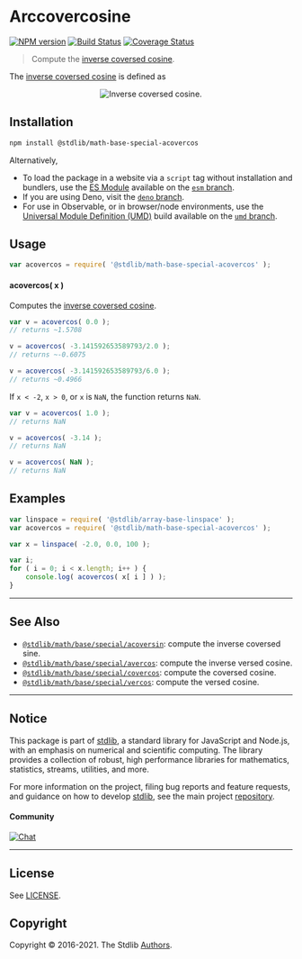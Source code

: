 <!--

@license Apache-2.0

Copyright (c) 2018 The Stdlib Authors.

Licensed under the Apache License, Version 2.0 (the "License");
you may not use this file except in compliance with the License.
You may obtain a copy of the License at

   http://www.apache.org/licenses/LICENSE-2.0

Unless required by applicable law or agreed to in writing, software
distributed under the License is distributed on an "AS IS" BASIS,
WITHOUT WARRANTIES OR CONDITIONS OF ANY KIND, either express or implied.
See the License for the specific language governing permissions and
limitations under the License.

-->

# Arccovercosine

[![NPM version][npm-image]][npm-url] [![Build Status][test-image]][test-url] [![Coverage Status][coverage-image]][coverage-url] <!-- [![dependencies][dependencies-image]][dependencies-url] -->

> Compute the [inverse coversed cosine][inverse-coversed-cosine].

<section class="intro">

The [inverse coversed cosine][inverse-coversed-cosine] is defined as

<!-- <equation class="equation" label="eq:arccovercosine" align="center" raw="\operatorname{acovercos}(\theta) = \arcsin(1+\theta)" alt="Inverse coversed cosine."> -->

<div class="equation" align="center" data-raw-text="\operatorname{acovercos}(\theta) = \arcsin(1+\theta)" data-equation="eq:arccovercosine">
    <img src="https://cdn.jsdelivr.net/gh/stdlib-js/stdlib@bb29798906e119fcb2af99e94b60407a270c9b32/lib/node_modules/@stdlib/math/base/special/acovercos/docs/img/equation_arccovercosine.svg" alt="Inverse coversed cosine.">
    <br>
</div>

<!-- </equation> -->

</section>

<!-- /.intro -->

<section class="installation">

## Installation

```bash
npm install @stdlib/math-base-special-acovercos
```

Alternatively,

-   To load the package in a website via a `script` tag without installation and bundlers, use the [ES Module][es-module] available on the [`esm` branch][esm-url].
-   If you are using Deno, visit the [`deno` branch][deno-url].
-   For use in Observable, or in browser/node environments, use the [Universal Module Definition (UMD)][umd] build available on the [`umd` branch][umd-url].

</section>

<section class="usage">

## Usage

```javascript
var acovercos = require( '@stdlib/math-base-special-acovercos' );
```

#### acovercos( x )

Computes the [inverse coversed cosine][inverse-coversed-cosine].

```javascript
var v = acovercos( 0.0 );
// returns ~1.5708

v = acovercos( -3.141592653589793/2.0 );
// returns ~-0.6075

v = acovercos( -3.141592653589793/6.0 );
// returns ~0.4966
```

If `x < -2`, `x > 0`, or `x` is `NaN`, the function returns `NaN`.

```javascript
var v = acovercos( 1.0 );
// returns NaN

v = acovercos( -3.14 );
// returns NaN

v = acovercos( NaN );
// returns NaN
```

</section>

<!-- /.usage -->

<section class="examples">

## Examples

<!-- eslint no-undef: "error" -->

```javascript
var linspace = require( '@stdlib/array-base-linspace' );
var acovercos = require( '@stdlib/math-base-special-acovercos' );

var x = linspace( -2.0, 0.0, 100 );

var i;
for ( i = 0; i < x.length; i++ ) {
    console.log( acovercos( x[ i ] ) );
}
```

</section>

<!-- /.examples -->

<!-- Section for related `stdlib` packages. Do not manually edit this section, as it is automatically populated. -->

<section class="related">

* * *

## See Also

-   <span class="package-name">[`@stdlib/math/base/special/acoversin`][@stdlib/math/base/special/acoversin]</span><span class="delimiter">: </span><span class="description">compute the inverse coversed sine.</span>
-   <span class="package-name">[`@stdlib/math/base/special/avercos`][@stdlib/math/base/special/avercos]</span><span class="delimiter">: </span><span class="description">compute the inverse versed cosine.</span>
-   <span class="package-name">[`@stdlib/math/base/special/covercos`][@stdlib/math/base/special/covercos]</span><span class="delimiter">: </span><span class="description">compute the coversed cosine.</span>
-   <span class="package-name">[`@stdlib/math/base/special/vercos`][@stdlib/math/base/special/vercos]</span><span class="delimiter">: </span><span class="description">compute the versed cosine.</span>

</section>

<!-- /.related -->

<!-- Section for all links. Make sure to keep an empty line after the `section` element and another before the `/section` close. -->


<section class="main-repo" >

* * *

## Notice

This package is part of [stdlib][stdlib], a standard library for JavaScript and Node.js, with an emphasis on numerical and scientific computing. The library provides a collection of robust, high performance libraries for mathematics, statistics, streams, utilities, and more.

For more information on the project, filing bug reports and feature requests, and guidance on how to develop [stdlib][stdlib], see the main project [repository][stdlib].

#### Community

[![Chat][chat-image]][chat-url]

---

## License

See [LICENSE][stdlib-license].


## Copyright

Copyright &copy; 2016-2021. The Stdlib [Authors][stdlib-authors].

</section>

<!-- /.stdlib -->

<!-- Section for all links. Make sure to keep an empty line after the `section` element and another before the `/section` close. -->

<section class="links">

[npm-image]: http://img.shields.io/npm/v/@stdlib/math-base-special-acovercos.svg
[npm-url]: https://npmjs.org/package/@stdlib/math-base-special-acovercos

[test-image]: https://github.com/stdlib-js/math-base-special-acovercos/actions/workflows/test.yml/badge.svg
[test-url]: https://github.com/stdlib-js/math-base-special-acovercos/actions/workflows/test.yml

[coverage-image]: https://img.shields.io/codecov/c/github/stdlib-js/math-base-special-acovercos/main.svg
[coverage-url]: https://codecov.io/github/stdlib-js/math-base-special-acovercos?branch=main

<!--

[dependencies-image]: https://img.shields.io/david/stdlib-js/math-base-special-acovercos.svg
[dependencies-url]: https://david-dm.org/stdlib-js/math-base-special-acovercos/main

-->

[umd]: https://github.com/umdjs/umd
[es-module]: https://developer.mozilla.org/en-US/docs/Web/JavaScript/Guide/Modules

[deno-url]: https://github.com/stdlib-js/math-base-special-acovercos/tree/deno
[umd-url]: https://github.com/stdlib-js/math-base-special-acovercos/tree/umd
[esm-url]: https://github.com/stdlib-js/math-base-special-acovercos/tree/esm

[chat-image]: https://img.shields.io/gitter/room/stdlib-js/stdlib.svg
[chat-url]: https://gitter.im/stdlib-js/stdlib/

[stdlib]: https://github.com/stdlib-js/stdlib

[stdlib-authors]: https://github.com/stdlib-js/stdlib/graphs/contributors

[stdlib-license]: https://raw.githubusercontent.com/stdlib-js/math-base-special-acovercos/main/LICENSE

[inverse-coversed-cosine]: https://en.wikipedia.org/wiki/Versine

<!-- <related-links> -->

[@stdlib/math/base/special/acoversin]: https://github.com/stdlib-js/math-base-special-acoversin

[@stdlib/math/base/special/avercos]: https://github.com/stdlib-js/math-base-special-avercos

[@stdlib/math/base/special/covercos]: https://github.com/stdlib-js/math-base-special-covercos

[@stdlib/math/base/special/vercos]: https://github.com/stdlib-js/math-base-special-vercos

<!-- </related-links> -->

</section>

<!-- /.links -->
